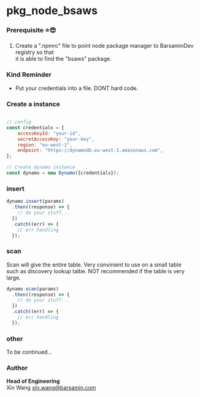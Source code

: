 # pkg_node_bsaws

### Prerequisite :star::sunglasses:
1. Create a ".npmrc" file to point node package manager to BarsaminDev registry so that  
it is able to find the "bsaws" package.  


### Kind Reminder
- Put your credentials into a file. DONT hard code.

### Create a instance
```javascript

// config
const credentials = {
    accessKeyId: "your-id", 
    secretAccessKey: "your-key", 
    region: "eu-west-1",
    endpoint: "https://dynamodb.eu-west-1.amazonaws.com",
};

// Create dynamo instance
const dynamo = new Dynamo({credentials});
```

### insert
```javascript
dynamo.insert(params)
  .then((response) => {
    // do your stuff...
  })
  .catch((err) => {
    // err handling
  });
```

### scan
Scan will give the entire table. Very convinient to use on a small table  
such as discovery lookup talbe. NOT recommended if the table is very large.
```javascript
dynamo.scan(params)
  .then((response) => {
    // do your stuff...
  })
  .catch((err) => {
    // err handling
  });
```

### other
To be continued...

### Author
__Head of Engineering__  
Xin Wang <xin.wang@barsamin.com>


